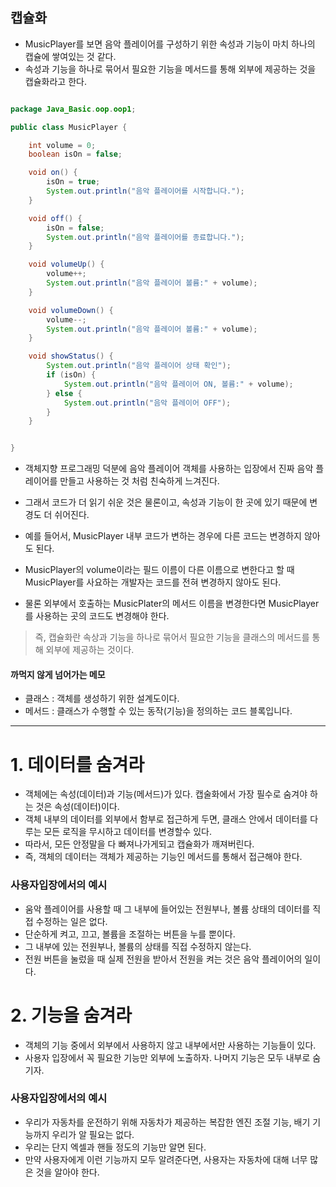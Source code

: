 
## 캡슐화
- MusicPlayer를 보면 음악 플레이어를 구성하기 위한 속성과 기능이 마치 하나의 캡슐에 쌓여있는 것 같다.
- 속성과 기능을 하나로 묶어서 필요한 기능을 메서드를 통해 외부에 제공하는 것을 캡슐화라고 한다.

```java

package Java_Basic.oop.oop1;

public class MusicPlayer {

    int volume = 0;
    boolean isOn = false;

    void on() {
        isOn = true;
        System.out.println("음악 플레이어를 시작합니다.");
    }

    void off() {
        isOn = false;
        System.out.println("음악 플레이어를 종료합니다.");
    }

    void volumeUp() {
        volume++;
        System.out.println("음악 플레이어 볼륨:" + volume);
    }

    void volumeDown() {
        volume--;
        System.out.println("음악 플레이어 볼륨:" + volume);
    }

    void showStatus() {
        System.out.println("음악 플레이어 상태 확인");
        if (isOn) {
            System.out.println("음악 플레이어 ON, 볼륨:" + volume);
        } else {
            System.out.println("음악 플레이어 OFF");
        }
    }


}
```

- 객체지향 프로그래밍 덕분에 음악 플레이어 객체를 사용하는 입장에서 진짜 음악 플레이어를 만들고 사용하는 것 처럼 친숙하게 느겨진다.
- 그래서 코드가 더 읽기 쉬운 것은 물론이고, 속성과 기능이 한 곳에 있기 때문에 변경도 더 쉬어진다.
- 예를 들어서, MusicPlayer 내부 코드가 변하는 경우에 다른 코드는 변경하지 않아도 된다.

- MusicPlayer의 volume이라는 필드 이름이 다른 이름으로 변한다고 할 때 MusicPlayer를 사요하는 개발자는 코드를 전혀 변경하지 않아도 된다.
- 물론 외부에서 호출하는 MusicPlater의 메서드 이름을 변경한다면 MusicPlayer를 사용하는 곳의 코드도 변경해야 한다.

> 즉, 캡슐화란 속상과 기능을 하나로 묶어서 필요한 기능을 클래스의 메서드를 통해 외부에 제공하는 것이다.


#### 까먹지 않게 넘어가는 메모
- 클래스 : 객체를 생성하기 위한 설계도이다.
- 메서드 : 클래스가 수행할 수 있는 동작(기능)을 정의하는 코드 블록입니다.


---

# 1. 데이터를 숨겨라
- 객체에는 속성(데이터)과 기능(메서드)가 있다. 캡술화에서 가장 필수로 숨겨야 하는 것은 속성(데이터)이다.
- 객체 내부의 데이터를 외부에서 함부로 접근하게 두면, 클래스 안에서 데이터를 다루는 모든 로직을 무시하고 데이터를 변경할수 있다.
- 따라서, 모든 안정말을 다 빠져나가게되고 캡슐화가 깨져버린다.
- 즉, 객체의 데이터는 객체가 제공하는 기능인 메서드를 통해서 접근해야 한다.

### 사용자입장에서의 예시
- 움악 플레이어를 사용할 때 그 내부에 들어있는 전원부나, 볼륨 상태의 데이터를 직접 수정하는 일은 없다.
- 단순하게 켜고, 끄고, 볼륨을 조절하는 버튼을 누를 뿐이다. 
- 그 내부에 있는 전원부나, 볼륨의 상태를 직접 수정하지 않는다. 
- 전원 버튼을 눌렀을 때 실제 전원을 받아서 전원을 켜는 것은 음악 플레이어의 일이다.



# 2. 기능을 숨겨라
- 객체의 기능 중에서 외부에서 사용하지 않고 내부에서만 사용하는 기능들이 있다.
- 사용자 입장에서 꼭 필요한 기능만 외부에 노출하자. 나머지 기능은 모두 내부로 숨기자.

### 사용자입장에서의 예시
- 우리가 자동차를 운전하기 위해 자동차가 제공하는 복잡한 엔진 조절 기능, 배기 기능까지 우리가 알 필요는 없다.
- 우리는 단지 엑셀과 핸들 정도의 기능만 알면 된다. 
- 만약 사용자에게 이런 기능까지 모두 알려준다면, 사용자는 자동차에 대해 너무 많은 것을 알아야 한다.
